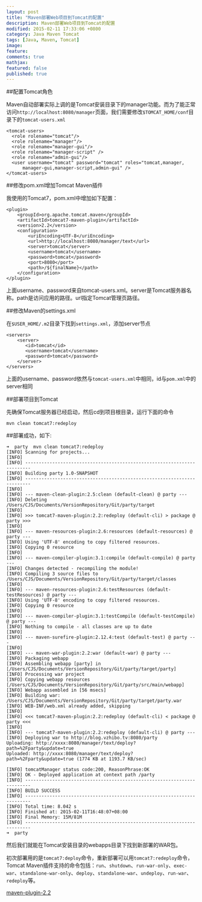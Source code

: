```yaml
---
layout: post
title: "Maven部署Web项目到Tomcat的配置"
description: Maven部署Web项目到Tomcat的配置
modified: 2015-02-11 17:33:06 +0800
category: Java Maven Tomcat
tags: [Java, Maven, Tomcat]
image:
feature:
comments: true
mathjax:
featured: false
published: true
---
```


##配置Tomcat角色

Maven自动部署实际上调的是Tomcat安装目录下的manager功能。而为了能正常访问`http://localhost:8080/manager`页面，我们需要修改`$TOMCAT_HOME/conf`目录下的`tomcat-users.xml`

```
<tomcat-users>
  <role rolename="tomcat"/>
  <role rolename="manager"/>
  <role rolename="manager-gui"/>
  <role rolename="manager-script" />
  <role rolename="admin-gui"/>
  <user username="tomcat" password="tomcat" roles="tomcat,manager,
      manager-gui,manager-script,admin-gui" />
</tomcat-users>					
```

##修改pom.xml增加Tomcat Maven插件

我使用的Tomcat7，pom.xml中增加如下配置：

```
<plugin>
	<groupId>org.apache.tomcat.maven</groupId>
	<artifactId>tomcat7-maven-plugin</artifactId>
	<version>2.2</version>
	<configuration>
		<uriEncoding>UTF-8</uriEncoding>
		<url>http://localhost:8080/manager/text</url>
		<server>tomcat</server>
		<username>tomcat</username>
		<password>tomcat</password>
		<port>8080</port>
		<path>/${finalName}</path>
	</configuration>
</plugin>
```	
上面username、password来自tomcat-users.xml。server是Tomcat服务器名称。path是访问应用的路径。url指定Tomcat管理页路径。

##修改Maven的settings.xml

在`$USER_HOME/.m2`目录下找到`settings.xml`，添加server节点

```
<servers>
    <server>
       <id>tomcat</id>
       <username>tomcat</username>
       <password>tomcat</password>
    </server>
</servers>
```
上面的username、password依然与`tomcat-users.xml`中相同，id与`pom.xml`中的server相同

##部署项目到Tomcat

先确保Tomcat服务器已经启动，然后cd到项目根目录，运行下面的命令

```
mvn clean tomcat7:redeploy
```

##部署成功，如下:

```
➜  party  mvn clean tomcat7:redeploy
[INFO] Scanning for projects...
[INFO]                                                                         
[INFO] ------------------------------------------------------------------------
[INFO] Building party 1.0-SNAPSHOT
[INFO] ------------------------------------------------------------------------
[INFO] 
[INFO] --- maven-clean-plugin:2.5:clean (default-clean) @ party ---
[INFO] Deleting /Users/CJS/Documents/VersionRepository/Git/party/target
[INFO] 
[INFO] >>> tomcat7-maven-plugin:2.2:redeploy (default-cli) > package @ party >>>
[INFO] 
[INFO] --- maven-resources-plugin:2.6:resources (default-resources) @ party ---
[INFO] Using 'UTF-8' encoding to copy filtered resources.
[INFO] Copying 0 resource
[INFO] 
[INFO] --- maven-compiler-plugin:3.1:compile (default-compile) @ party ---
[INFO] Changes detected - recompiling the module!
[INFO] Compiling 3 source files to /Users/CJS/Documents/VersionRepository/Git/party/target/classes
[INFO] 
[INFO] --- maven-resources-plugin:2.6:testResources (default-testResources) @ party ---
[INFO] Using 'UTF-8' encoding to copy filtered resources.
[INFO] Copying 0 resource
[INFO] 
[INFO] --- maven-compiler-plugin:3.1:testCompile (default-testCompile) @ party ---
[INFO] Nothing to compile - all classes are up to date
[INFO] 
[INFO] --- maven-surefire-plugin:2.12.4:test (default-test) @ party ---
[INFO] 
[INFO] --- maven-war-plugin:2.2:war (default-war) @ party ---
[INFO] Packaging webapp
[INFO] Assembling webapp [party] in [/Users/CJS/Documents/VersionRepository/Git/party/target/party]
[INFO] Processing war project
[INFO] Copying webapp resources [/Users/CJS/Documents/VersionRepository/Git/party/src/main/webapp]
[INFO] Webapp assembled in [56 msecs]
[INFO] Building war: /Users/CJS/Documents/VersionRepository/Git/party/target/party.war
[INFO] WEB-INF/web.xml already added, skipping
[INFO] 
[INFO] <<< tomcat7-maven-plugin:2.2:redeploy (default-cli) < package @ party <<<
[INFO] 
[INFO] --- tomcat7-maven-plugin:2.2:redeploy (default-cli) @ party ---
[INFO] Deploying war to http://blog.vzhibo.tv:8080/party  
Uploading: http://xxxx:8080/manager/text/deploy?path=%2Fparty&update=true
Uploaded: http://xxxx:8080/manager/text/deploy?path=%2Fparty&update=true (1774 KB at 1193.7 KB/sec)

[INFO] tomcatManager status code:200, ReasonPhrase:OK
[INFO] OK - Deployed application at context path /party
[INFO] ------------------------------------------------------------------------
[INFO] BUILD SUCCESS
[INFO] ------------------------------------------------------------------------
[INFO] Total time: 8.042 s
[INFO] Finished at: 2015-02-11T16:48:07+08:00
[INFO] Final Memory: 15M/81M
[INFO] ------------------------------------------------------------------------
➜  party  
```

然后我们就能在Tomcat安装目录的webapps目录下找到新部署的WAR包。

初次部署用的是`tomcat7:deploy`命令，重新部署可以用`tomcat7:redeploy`命令，Tomcat Maven插件支持的命令包括：`run`、`shutdown`、`run-war-only`、`exec-war`、`standalone-war-only`、`deploy`、`standalone-war`、`undeploy`、`run-war`、`redeploy`等。

[maven-plugin-2.2](http://tomcat.apache.org/maven-plugin-2.2/index.html)

